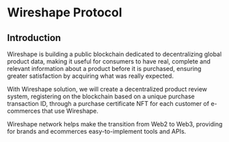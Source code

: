 # Wireshape Protocol

## Introduction

Wireshape is building a public blockchain dedicated to decentralizing global product data, making it useful for consumers to have real, complete and relevant information about a product before it is purchased, ensuring greater satisfaction by acquiring what was really expected.

With Wireshape solution, we will create a decentralized product review system, registering on the blockchain based on a unique purchase transaction ID, through a purchase certificate NFT for each customer of e-commerces that use Wireshape.

Wireshape network helps make the transition from Web2 to Web3, providing for brands and ecommerces easy-to-implement tools and APIs.
